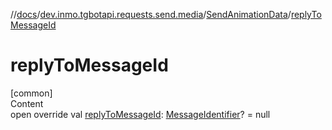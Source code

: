 //[docs](../../../index.md)/[dev.inmo.tgbotapi.requests.send.media](../index.md)/[SendAnimationData](index.md)/[replyToMessageId](reply-to-message-id.md)



# replyToMessageId  
[common]  
Content  
open override val [replyToMessageId](reply-to-message-id.md): [MessageIdentifier](../../dev.inmo.tgbotapi.types/index.md#%5Bdev.inmo.tgbotapi.types%2FMessageIdentifier%2F%2F%2FPointingToDeclaration%2F%5D%2FClasslikes%2F625018081)? = null  



